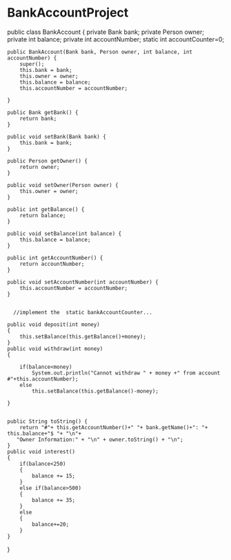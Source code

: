 # BankAccountProject
public class BankAccount {
	private Bank bank;
	private Person owner;
	private int balance;
	private int accountNumber;
	static int accountCounter=0;
	
	public BankAccount(Bank bank, Person owner, int balance, int accountNumber) {
		super();
		this.bank = bank;
		this.owner = owner;
		this.balance = balance;
		this.accountNumber = accountNumber;
		
	}

	public Bank getBank() {
		return bank;
	}

	public void setBank(Bank bank) {
		this.bank = bank;
	}

	public Person getOwner() {
		return owner;
	}

	public void setOwner(Person owner) {
		this.owner = owner;
	}

	public int getBalance() {
		return balance;
	}

	public void setBalance(int balance) {
		this.balance = balance;
	}

	public int getAccountNumber() {
		return accountNumber;
	}

	public void setAccountNumber(int accountNumber) {
		this.accountNumber = accountNumber;
	}
	 
	
	  //implement the  static bankAccountCounter...
	  
	public void deposit(int money)
	{
		this.setBalance(this.getBalance()+money);
	}
	public void withdraw(int money)
	{
		
		if(balance<money)
			System.out.println("Cannot withdraw " + money +" from account #"+this.accountNumber);
		else
			this.setBalance(this.getBalance()-money);
			
	}

	
	public String toString() {
		return "#"+ this.getAccountNumber()+" "+ bank.getName()+": "+ this.balance+"$ "+ "\n"+
	   "Owner Information:" + "\n" + owner.toString() + "\n";
	}
	public void interest()
	{
		if(balance<250)
		{
			balance += 15;
		}
		else if(balance>500)
		{
			balance += 35;
		}
		else
		{
			balance+=20;
		}
	}
	
	

}

